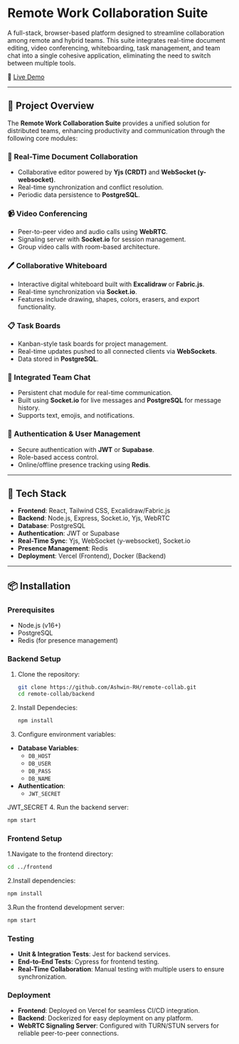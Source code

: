 # Remote Work Collaboration Suite

A full-stack, browser-based platform designed to streamline collaboration among remote and hybrid teams. This suite integrates real-time document editing, video conferencing, whiteboarding, task management, and team chat into a single cohesive application, eliminating the need to switch between multiple tools.

🔗 [Live Demo](https://remote-collab-gules.vercel.app) 

---

## 🚀 Project Overview

The **Remote Work Collaboration Suite** provides a unified solution for distributed teams, enhancing productivity and communication through the following core modules:

### 📝 Real-Time Document Collaboration
- Collaborative editor powered by **Yjs (CRDT)** and **WebSocket (y-websocket)**.  
- Real-time synchronization and conflict resolution.  
- Periodic data persistence to **PostgreSQL**.

### 📹 Video Conferencing
- Peer-to-peer video and audio calls using **WebRTC**.  
- Signaling server with **Socket.io** for session management.  
- Group video calls with room-based architecture.

### 🖊 Collaborative Whiteboard
- Interactive digital whiteboard built with **Excalidraw** or **Fabric.js**.  
- Real-time synchronization via **Socket.io**.  
- Features include drawing, shapes, colors, erasers, and export functionality.

### 📋 Task Boards
- Kanban-style task boards for project management.  
- Real-time updates pushed to all connected clients via **WebSockets**.  
- Data stored in **PostgreSQL**.

### 💬 Integrated Team Chat
- Persistent chat module for real-time communication.  
- Built using **Socket.io** for live messages and **PostgreSQL** for message history.  
- Supports text, emojis, and notifications.

### 🔐 Authentication & User Management
- Secure authentication with **JWT** or **Supabase**.  
- Role-based access control.  
- Online/offline presence tracking using **Redis**.

---

## 🧰 Tech Stack

- **Frontend**: React, Tailwind CSS, Excalidraw/Fabric.js  
- **Backend**: Node.js, Express, Socket.io, Yjs, WebRTC  
- **Database**: PostgreSQL  
- **Authentication**: JWT or Supabase  
- **Real-Time Sync**: Yjs, WebSocket (y-websocket), Socket.io  
- **Presence Management**: Redis  
- **Deployment**: Vercel (Frontend), Docker (Backend)  

---

## 📦 Installation

### Prerequisites
- Node.js (v16+)  
- PostgreSQL  
- Redis (for presence management)

### Backend Setup
1. Clone the repository:
   ```bash
   git clone https://github.com/Ashwin-RH/remote-collab.git
   cd remote-collab/backend


2. Install Dependecies:
   ```bash
   npm install
   
3. Configure environment variables:
- **Database Variables**:
  - `DB_HOST`
  - `DB_USER`
  - `DB_PASS`
  - `DB_NAME`
- **Authentication**:
  - `JWT_SECRET`


JWT_SECRET
4. Run the backend server:
   ```bash
   npm start
```

### Frontend Setup

1.Navigate to the frontend directory:
   ```bash
   cd ../frontend
   ```
2.Install dependencies:
   ```bash
   npm install
   ```

3.Run the frontend development server:
   ```bash
npm start
```

### Testing

- **Unit & Integration Tests**: Jest for backend services.
- **End-to-End Tests**: Cypress for frontend testing.
- **Real-Time Collaboration**: Manual testing with multiple users to ensure synchronization.


### Deployment

- **Frontend**: Deployed on Vercel for seamless CI/CD integration.
- **Backend**: Dockerized for easy deployment on any platform.
- **WebRTC Signaling Server**: Configured with TURN/STUN servers for reliable peer-to-peer connections.
